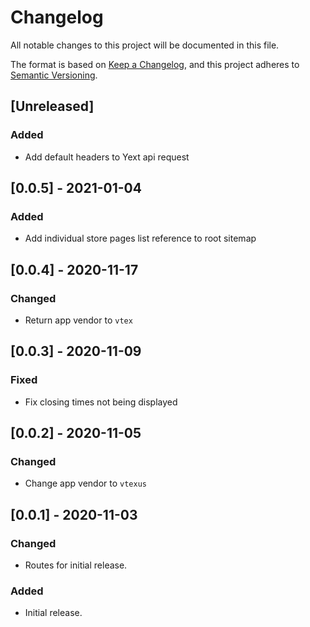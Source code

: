 # Changelog

All notable changes to this project will be documented in this file.

The format is based on [Keep a Changelog](https://keepachangelog.com/en/1.0.0/),
and this project adheres to [Semantic Versioning](https://semver.org/spec/v2.0.0.html).

## [Unreleased]

### Added

- Add default headers to Yext api request

## [0.0.5] - 2021-01-04

### Added

- Add individual store pages list reference to root sitemap

## [0.0.4] - 2020-11-17

### Changed

- Return app vendor to `vtex`

## [0.0.3] - 2020-11-09

### Fixed

- Fix closing times not being displayed

## [0.0.2] - 2020-11-05

### Changed

- Change app vendor to `vtexus`

## [0.0.1] - 2020-11-03

### Changed

- Routes for initial release.

### Added

- Initial release.
